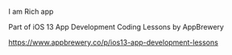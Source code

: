 I am Rich app

Part of iOS 13 App Development Coding Lessons by AppBrewery

https://www.appbrewery.co/p/ios13-app-development-lessons
